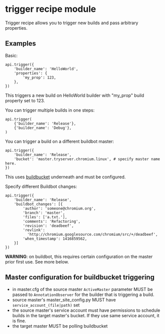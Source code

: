 # trigger recipe module

Trigger recipe allows you to trigger new builds and pass arbitrary properties.

## Examples
Basic:

    api.trigger({
        'builder_name': 'HelloWorld',
        'properties': {
            'my_prop': 123,
        },
    })

This triggers a new build on HelloWorld builder with "my_prop" build property
set to 123.

You can trigger multiple builds in one steps:

    api.trigger(
        {'builder_name': 'Release'},
        {'builder_name': 'Debug'},
    )

You can trigger a build on a different buildbot master:

    api.trigger({
        'builder_name': 'Release',
        'bucket': 'master.tryserver.chromium.linux', # specify master name here.
    })

This uses [buildbucket](../../../master/buildbucket) underneath and must be
configured.

Specify different Buildbot changes:

    api.trigger({
        'builder_name': 'Release',
        'buildbot_changes': [{
            'author': 'someone@chromium.org',
            'branch': 'master',
            'files': ['a.txt.'],
            'comments': 'Refactoring',
            'revision': 'deadbeef',
            'revlink':
              'http://chromium.googlesource.com/chromium/src/+/deadbeef',
            'when_timestamp': 1416859562,
        }]
    })

**WARNING**: on buildbot, this requires certain configuration on the
master prior first use. See more below.

## Master configuration for buildbucket triggering

*   in master.cfg of the source master `ActiveMaster` parameter MUST be passed
    to `AnnotationObserver` for the builder that is triggering a build.
*   source master's master_site_config.py MUST have
    `service_account_(file|path)` set
*   the source master's service account must have permissions to schedule builds
    in the target master's bucket. If they use same service account, it is fine.
*   the target master MUST be polling buildbucket
